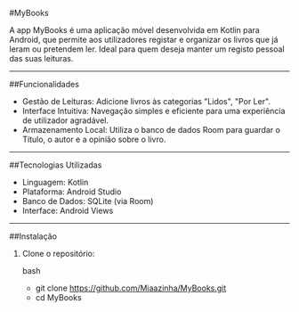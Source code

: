#MyBooks

A app MyBooks é uma aplicação móvel desenvolvida em Kotlin para Android, que permite aos utilizadores registar e organizar os livros que já leram ou pretendem ler. Ideal para quem deseja manter um registo pessoal das suas leituras.

---

##Funcionalidades

- Gestão de Leituras: Adicione livros às categorias "Lidos", "Por Ler".
- Interface Intuitiva: Navegação simples e eficiente para uma experiência de utilizador agradável.
- Armazenamento Local: Utiliza o banco de dados Room para guardar o Título, o autor e a opinião sobre o livro.

---

##Tecnologias Utilizadas

- Linguagem: Kotlin
- Plataforma: Android Studio
- Banco de Dados: SQLite (via Room)
- Interface: Android Views

---

##Instalação

1. Clone o repositório:

   bash
   - git clone https://github.com/Miaazinha/MyBooks.git
   - cd MyBooks
